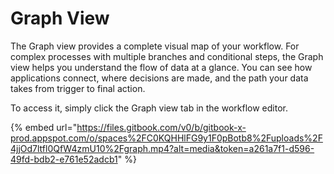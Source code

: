 # Graph View

The Graph view provides a complete visual map of your workflow. For complex processes with multiple branches and conditional steps, the Graph view helps you understand the flow of data at a glance. You can see how applications connect, where decisions are made, and the path your data takes from trigger to final action.

To access it, simply click the Graph view tab in the workflow editor.

{% embed url="https://files.gitbook.com/v0/b/gitbook-x-prod.appspot.com/o/spaces%2FC0KQHHlFG9y1F0pBotb8%2Fuploads%2F4jjOd7ltfl0QfW4zmU10%2Fgraph.mp4?alt=media&token=a261a7f1-d596-49fd-bdb2-e761e52adcb1" %}
